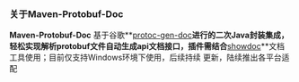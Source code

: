 ### 关于Maven-Protobuf-Doc

**Maven-Protobuf-Doc**
基于谷歌**[protoc-gen-doc](https://github.com/pseudomuto/protoc-gen-doc)**进行的二次Java封装集成，轻松实现解析protobuf文件自动生成api文档接口，插件需结合**[showdoc](https://www.showdoc.com.cn/)**文档工具使用；目前仅支持Windows环境下使用，后续持续
更新，陆续推出各平台适配